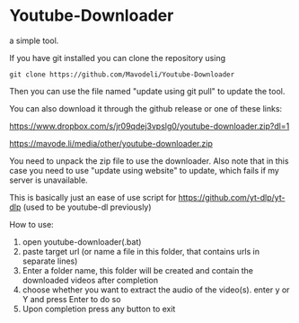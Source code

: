 # Youtube-Downloader
a simple tool.

If you have git installed you can clone the repository using 

`git clone https://github.com/Mavodeli/Youtube-Downloader`

Then you can use the file named "update using git pull" to update the tool. 

You can also download it through the github release or one of these links:

https://www.dropbox.com/s/jr09qdej3vpslg0/youtube-downloader.zip?dl=1

https://mavode.li/media/other/youtube-downloader.zip 

You need to unpack the zip file to use the downloader. Also note that in this case you need to use "update using website" to update, which fails if my server is unavailable. 



This is basically just an ease of use script for https://github.com/yt-dlp/yt-dlp (used to be youtube-dl previously)


How to use:
1. open youtube-downloader(.bat)
2. paste target url (or name a file in this folder, that contains urls in separate lines)
3. Enter a folder name, this folder will be created and contain the downloaded videos after completion
4. choose whether you want to extract the audio of the video(s). enter y or Y and press Enter to do so
5. Upon completion press any button to exit
